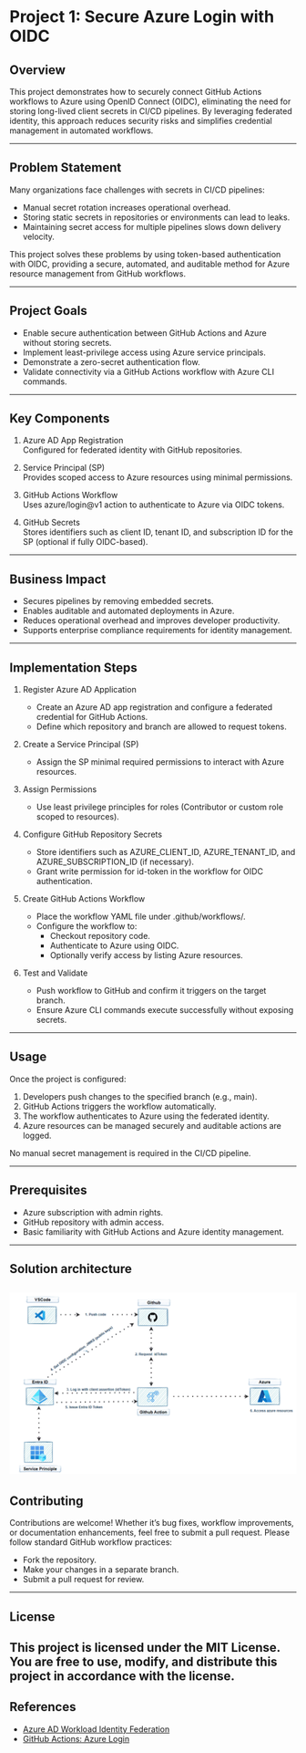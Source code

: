 
# Project 1: Secure Azure Login with OIDC

## Overview

This project demonstrates how to securely connect GitHub Actions workflows to Azure using OpenID Connect (OIDC), eliminating the need for storing long-lived client secrets in CI/CD pipelines. By leveraging federated identity, this approach reduces security risks and simplifies credential management in automated workflows.

---

## Problem Statement

Many organizations face challenges with secrets in CI/CD pipelines:

- Manual secret rotation increases operational overhead.
- Storing static secrets in repositories or environments can lead to leaks.
- Maintaining secret access for multiple pipelines slows down delivery velocity.

This project solves these problems by using token-based authentication with OIDC, providing a secure, automated, and auditable method for Azure resource management from GitHub workflows.

---

## Project Goals

- Enable secure authentication between GitHub Actions and Azure without storing secrets.
- Implement least-privilege access using Azure service principals.
- Demonstrate a zero-secret authentication flow.
- Validate connectivity via a GitHub Actions workflow with Azure CLI commands.

---

## Key Components

1. Azure AD App Registration  
   Configured for federated identity with GitHub repositories.

2. Service Principal (SP)  
   Provides scoped access to Azure resources using minimal permissions.

3. GitHub Actions Workflow  
   Uses azure/login@v1 action to authenticate to Azure via OIDC tokens.

4. GitHub Secrets  
   Stores identifiers such as client ID, tenant ID, and subscription ID for the SP (optional if fully OIDC-based).

---

## Business Impact

- Secures pipelines by removing embedded secrets.
- Enables auditable and automated deployments in Azure.
- Reduces operational overhead and improves developer productivity.
- Supports enterprise compliance requirements for identity management.

---

## Implementation Steps

1. Register Azure AD Application  
   - Create an Azure AD app registration and configure a federated credential for GitHub Actions.
   - Define which repository and branch are allowed to request tokens.

2. Create a Service Principal (SP)  
   - Assign the SP minimal required permissions to interact with Azure resources.

3. Assign Permissions  
   - Use least privilege principles for roles (Contributor or custom role scoped to resources).

4. Configure GitHub Repository Secrets  
   - Store identifiers such as AZURE_CLIENT_ID, AZURE_TENANT_ID, and AZURE_SUBSCRIPTION_ID (if necessary).
   - Grant write permission for id-token in the workflow for OIDC authentication.

5. Create GitHub Actions Workflow  
   - Place the workflow YAML file under .github/workflows/.
   - Configure the workflow to:
     - Checkout repository code.
     - Authenticate to Azure using OIDC.
     - Optionally verify access by listing Azure resources.

6. Test and Validate  
   - Push workflow to GitHub and confirm it triggers on the target branch.
   - Ensure Azure CLI commands execute successfully without exposing secrets.

---

## Usage

Once the project is configured:

1. Developers push changes to the specified branch (e.g., main).  
2. GitHub Actions triggers the workflow automatically.  
3. The workflow authenticates to Azure using the federated identity.  
4. Azure resources can be managed securely and auditable actions are logged.

No manual secret management is required in the CI/CD pipeline.

---

## Prerequisites

- Azure subscription with admin rights.
- GitHub repository with admin access.
- Basic familiarity with GitHub Actions and Azure identity management.

---

## Solution architecture

![Architecture Diagram](https://github.com/tecknosap/secure-azure-oidc-login/blob/main/asset/oidc-architecture.gif)
---

## Contributing

Contributions are welcome! Whether it’s bug fixes, workflow improvements, or documentation enhancements, feel free to submit a pull request. Please follow standard GitHub workflow practices:

- Fork the repository.
- Make your changes in a separate branch.
- Submit a pull request for review.

---

## License

This project is licensed under the MIT License. You are free to use, modify, and distribute this project in accordance with the license.
---

## References

- [Azure AD Workload Identity Federation](https://learn.microsoft.com/en-us/azure/active-directory/develop/workload-identity-federation-create-trust)  
- [GitHub Actions: Azure Login](https://github.com/Azure/login)
```

